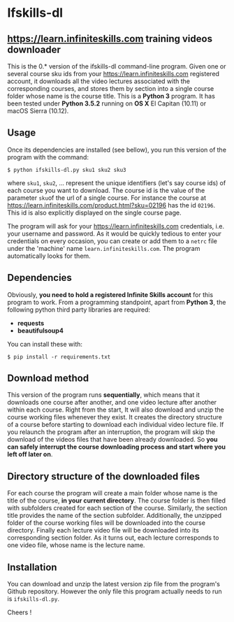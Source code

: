 # Ifskills-dl

##  https://learn.infiniteskills.com training videos downloader
This is the 0.* version of the ifskills-dl command-line program. 
Given one or several course sku ids from your https://learn.infiniteskills.com registered account, it downloads all the video lectures associated with the corresponding courses, and stores them by section into a single course folder whose name is the course title.
This is a **Python 3** program. It has been tested under **Python 3.5.2** running on **OS X** El Capitan (10.11) or macOS Sierra (10.12).

## Usage
Once its dependencies are installed (see bellow), you run this version of the program with the command:
```
$ python ifskills-dl.py sku1 sku2 sku3
````
where `sku1`, `sku2`, ... represent the unique identifiers (let's say course ids) of each course you want to download. The course id is the value of the parameter `sku`of the url of a single course. For instance the course at https://learn.infiniteskills.com/product.html?sku=02196 has the id `02196`. This id is also explicitly displayed on the single course page.

The program will ask for your https://learn.infiniteskills.com credentials, i.e. your username and password. As it would be quickly tedious to enter your credentials on every occasion, you can create or add them to a `netrc` file under the 'machine' name `learn.infiniteskills.com`. The program automatically looks for them.

## Dependencies
Obviously, **you need to hold a registered Infinite Skills account** for this program to work.
From a programming standpoint, apart from **Python 3**, the following python third party libraries are required:
- **requests**
- **beautifulsoup4**

You can install these with:
```
$ pip install -r requirements.txt
```

## Download method
This version of the program runs **sequentially**, which means that it downloads one course after another, and one video lecture after another within each course. Right from the start, It will also download and unzip the course working files whenever they exist. It creates the directory structure of a course before starting to download each individual video lecture file.
If you relaunch the program after an interruption, the program will skip the download of the videos files that have been already downloaded. So **you can safely interrupt the course downloading process and start where you left off later on**.

## Directory structure of the downloaded files
For each course the program will create a main folder whose name is the title of the course, **in your current directory**. The course folder is then filled with subfolders created for each section of the course. Similarly, the section title provides the name of the section subfolder. Additionally, the unzipped folder of the course working files will be downloaded into the course directory. Finally each lecture video file will be downloaded into its corresponding section folder. As it turns out, each lecture corresponds to one video file, whose name is the lecture name.

## Installation
You can download and unzip the latest version zip file from the program's Github repository. However the only file this program actually needs to run is `ifskills-dl.py`.

Cheers !
